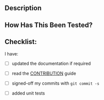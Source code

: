 ## Description


## How Has This Been Tested?
<!--- Please describe in detail how you tested your changes. -->
<!--- Include details of your testing environment, and the tests you ran to -->
<!--- see how your change affects other areas of the code, etc. -->

## Checklist:

I have:

- [ ] updated the documentation if required
- [ ] read the [CONTRIBUTION](https://github.com/openfaas/faas/blob/master/CONTRIBUTING.md) guide
- [ ] signed-off my commits with `git commit -s`
- [ ] added unit tests


